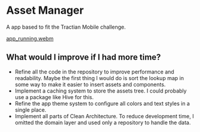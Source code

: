# Asset Manager

A app based to fit the Tractian Mobile challenge.

[app_running.webm](https://github.com/MaironLucas/assets_manager/assets/56130129/be3f3d98-4e5c-460e-a600-eb4b8852f8ef)

## What would I improve if I had more time?
- Refine all the code in the repository to improve performance and readability. Maybe the first 
thing I would do is sort the lookup map in some way to make it easier to insert assets and components.
- Implement a caching system to store the assets tree. I could probably use a package like Hive for this.
- Refine the app theme system to configure all colors and text styles in a single place.
- Implement all parts of Clean Architecture. To reduce development time, I omitted the domain layer 
and used only a repository to handle the data.
